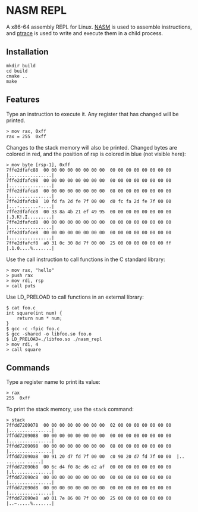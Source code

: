 # NASM REPL

A x86-64 assembly REPL for Linux. [NASM](https://nasm.us/) is used to assemble instructions, and [ptrace](https://www.man7.org/linux/man-pages/man2/ptrace.2.html) is used to write and execute them in a child process.

## Installation

```
mkdir build
cd build
cmake ..
make
```

## Features

Type an instruction to execute it. Any register that has changed will be printed.

```
> mov rax, 0xff
rax = 255  0xff
```

Changes to the stack memory will also be printed. Changed bytes are colored in red, and the position of rsp is colored in blue (not visible here):

```
> mov byte [rsp-1], 0xff
7ffe2dfafc88  00 00 00 00 00 00 00 00  00 00 00 00 00 00 00 00  |................|
7ffe2dfafc98  00 00 00 00 00 00 00 00  00 00 00 00 00 00 00 00  |................|
7ffe2dfafca8  00 00 00 00 00 00 00 00  08 00 00 00 00 00 00 00  |................|
7ffe2dfafcb8  10 fd fa 2d fe 7f 00 00  d0 fc fa 2d fe 7f 00 00  |...-.......-....|
7ffe2dfafcc8  00 33 8a 4b 21 ef 49 95  00 00 00 00 00 00 00 00  |.3.K!.I.........|
7ffe2dfafcd8  00 00 00 00 00 00 00 00  00 00 00 00 00 00 00 00  |................|
7ffe2dfafce8  00 00 00 00 00 00 00 00  00 00 00 00 00 00 00 00  |................|
7ffe2dfafcf8  a0 31 0c 30 8d 7f 00 00  25 00 00 00 00 00 00 ff  |.1.0....%.......|
```

Use the call instruction to call functions in the C standard library:

```
> mov rax, "hello"
> push rax
> mov rdi, rsp
> call puts
```

Use LD_PRELOAD to call functions in an external library:

```
$ cat foo.c
int square(int num) {
    return num * num;
}
$ gcc -c -fpic foo.c
$ gcc -shared -o libfoo.so foo.o
$ LD_PRELOAD=./libfoo.so ./nasm_repl
> mov rdi, 4
> call square
```

## Commands

Type a register name to print its value:

```
> rax
255  0xff
```

To print the stack memory, use the `stack` command:

```
> stack
7ffdd7209078  00 00 00 00 00 00 00 00  02 00 00 00 00 00 00 00  |................|
7ffdd7209088  00 00 00 00 00 00 00 00  00 00 00 00 00 00 00 00  |................|
7ffdd7209098  00 00 00 00 00 00 00 00  08 00 00 00 00 00 00 00  |................|
7ffdd72090a8  00 91 20 d7 fd 7f 00 00  c0 90 20 d7 fd 7f 00 00  |.. ....... .....|
7ffdd72090b8  00 6c d4 f0 8c d6 e2 af  00 00 00 00 00 00 00 00  |.l..............|
7ffdd72090c8  00 00 00 00 00 00 00 00  00 00 00 00 00 00 00 00  |................|
7ffdd72090d8  00 00 00 00 00 00 00 00  00 00 00 00 00 00 00 00  |................|
7ffdd72090e8  a0 01 7e 86 08 7f 00 00  25 00 00 00 00 00 00 00  |..~.....%.......|
```
